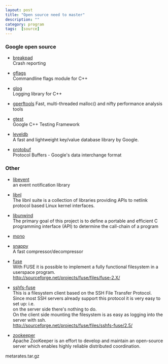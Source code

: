 ```yaml
---
layout: post
title: "Open source need to master"
description: ""
category: program
tags:  [source]
---
```


### Google open source

* [breakpad](https://code.google.com/p/google-breakpad/)  
	Crash reporting

* [gflags](https://code.google.com/p/gflags/)  
	Commandline flags module for C++

* [glog](https://code.google.com/p/google-glog/)  
	Logging library for C++

* [gperftools](https://code.google.com/p/gperftools/) 
	Fast, multi-threaded malloc() and nifty performance analysis tools

* [gtest](https://code.google.com/p/googletest/)  
	Google C++ Testing Framework  

* [leveldb](https://code.google.com/p/leveldb/)  
	A fast and lightweight key/value database library by Google.

* [protobuf](https://code.google.com/p/protobuf/)  
	Protocol Buffers - Google's data interchange format

### Other

* [libevent](http://libevent.org/)  
	an event notification library 

* [libnl](http://www.carisma.slowglass.com/~tgr/libnl/)  
	The libnl suite is a collection of libraries providing APIs to netlink protocol based Linux kernel interfaces. 

* [libunwind](http://www.nongnu.org/libunwind/)  
	The primary goal of this project is to define a portable and efficient C programming interface (API) to determine the call-chain of a program

* [mono](https://github.com/mono/mono)  

* [snappy](https://code.google.com/p/snappy/)  
	A fast compressor/decompressor

* [fuse](http://fuse.sourceforge.net/)  
	With FUSE it is possible to implement a fully functional filesystem in a userspace program.  
	<http://sourceforge.net/projects/fuse/files/fuse-2.X/>
	
* [sshfs-fuse](http://fuse.sourceforge.net/sshfs.html)  
	This is a filesystem client based on the SSH File Transfer Protocol.   
	Since most SSH servers already support this protocol it is very easy to set up: i.e.   
	on the server side there's nothing to do.    
	On the client side mounting the filesystem is as easy as logging into the server with ssh.  
	<http://sourceforge.net/projects/fuse/files/sshfs-fuse/2.5/>  
	
* [zookeeper](http://zookeeper.apache.org/)  
	Apache ZooKeeper is an effort to develop and maintain an open-source server which enables highly reliable distributed coordination.
	
metarates.tar.gz
